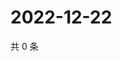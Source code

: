 # 2022-12-22

共 0 条

<!-- BEGIN WEIBO -->
<!-- 最后更新时间 Thu Dec 22 2022 06:00:56 GMT+0800 (China Standard Time) -->

<!-- END WEIBO -->
